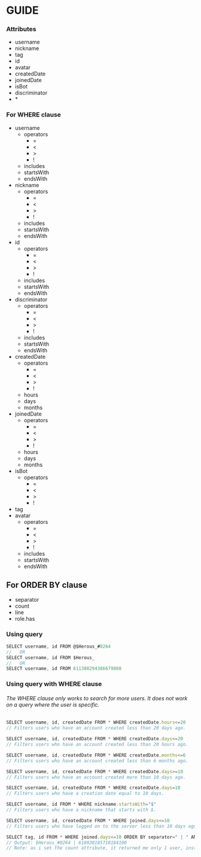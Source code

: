 # GUIDE

### Attributes
- username
- nickname
- tag
- id
- avatar
- createdDate
- joinedDate
- isBot
- discriminator
- \*

### For WHERE clause
<ul>
<li>username<ul>
<li>operators<ul>
<li>=</li>
<li><</li>
<li>></li>
<li>!</li>
</ul></li>
<li>includes</li>
<li>startsWith</li>
<li>endsWith</li>
</ul></li>
<li>nickname<ul>
<li>operators<ul>
<li>=</li>
<li><</li>
<li>></li>
<li>!</li>
</ul></li>
<li>includes</li>
<li>startsWith</li>
<li>endsWith</li>
</ul></li>
<li>id<ul>
<li>operators<ul>
<li>=</li>
<li><</li>
<li>></li>
<li>!</li>
</ul></li>
<li>includes</li>
<li>startsWith</li>
<li>endsWith</li>
</ul></li>
<li>discriminator<ul>
<li>operators<ul>
<li>=</li>
<li><</li>
<li>></li>
<li>!</li>
</ul></li>
<li>includes</li>
<li>startsWith</li>
<li>endsWith</li>
</ul></li>
<li>createdDate<ul>
<li>operators<ul>
<li>=</li>
<li><</li>
<li>></li>
<li>!</li>
</ul></li>
<li>hours</li>
<li>days</li>
<li>months</li>
</ul></li>
<li>joinedDate<ul>
<li>operators<ul>
<li>=</li>
<li><</li>
<li>></li>
<li>!</li>
</ul></li>
<li>hours</li>
<li>days</li>
<li>months</li>
</ul></li>
<li>isBot<ul>
<li>operators<ul>
<li>=</li>
<li><</li>
<li>></li>
<li>!</li>
</ul></li></ul></li>
<li>tag</li>
<li>avatar<ul>
<li>operators<ul>
<li>=</li>
<li><</li>
<li>></li>
<li>!</li>
</ul></li>
<li>includes</li>
<li>startsWith</li>
<li>endsWith</li>
</ul></li>
</ul>

## For ORDER BY clause
- separator
- count
- line
- role.has

### Using query
```javascript
SELECT username, id FROM @$Herous_#0264
//   OR
SELECT username, id FROM $Herous_
//   OR
SELECT username, id FROM 611388294386679808
```

### Using query with WHERE clause
###### The WHERE clause only works to search for more users. It does not work on a query where the user is specific.
```javascript
SELECT username, id, createdDate FROM * WHERE createdDate.hours<=20
// Filters users who have an account created less than 20 days ago.
```
```javascript
SELECT username, id, createdDate FROM * WHERE createdDate.days<=20
// Filters users who have an account created less than 20 hours ago.
```
```javascript
SELECT username, id, createdDate FROM * WHERE createdDate.months<=6
// Filters users who have an account created less than 6 months ago.
```
```javascript
SELECT username, id, createdDate FROM * WHERE createdDate.days>=10
// Filters users who have an account created more than 10 days ago.
```
```javascript
SELECT username, id, createdDate FROM * WHERE createdDate.days=10
// Filters users who have a creation date equal to 10 days.
```
```javascript
SELECT username, id FROM * WHERE nickname.startsWith="$"
// Filters users who have a nickname that starts with $.
```
```javascript
SELECT username, id, createdDate FROM * WHERE joined.days<=10
// Filters users who have logged on to the server less than 10 days ago.
```
```javascript
SELECT tag, id FROM * WHERE joined.days<=10 ORDER BY separator=" | " AND count=1
// Output: $Herous_#0264 | 618030185710184100
// Note: as i set the count attribute, it returned me only 1 user, instead of 3.
```
